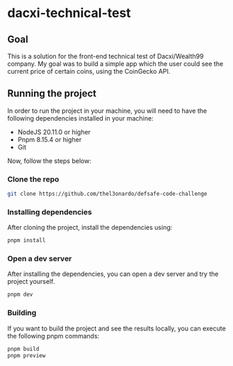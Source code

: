 # dacxi-technical-test

## Goal

This is a solution for the front-end technical test of Dacxi/Wealth99 company. My goal was to build a simple app which the user could see the current price of certain coins, using the CoinGecko API.

## Running the project

In order to run the project in your machine, you will need to have the following dependencies installed in your machine:

- NodeJS 20.11.0 or higher
- Pnpm 8.15.4 or higher
- Git

Now, follow the steps below:

### Clone the repo

```bash
git clone https://github.com/thel3onardo/defsafe-code-challenge
```

### Installing dependencies

After cloning the project, install the dependencies using:

```bash
pnpm install
```

### Open a dev server

After installing the dependencies, you can open a dev server and try the project yourself.

```bash
pnpm dev
```

### Building

If you want to build the project and see the results locally, you can execute the following pnpm commands:

```bash
pnpm build
pnpm preview
```

